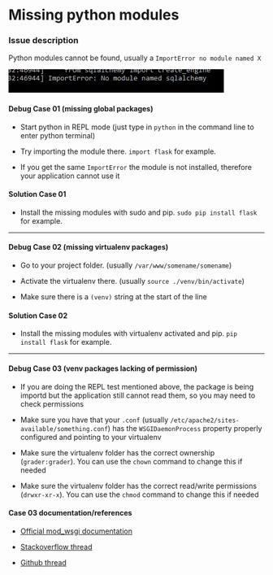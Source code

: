 # Missing python modules


### Issue description

Python modules cannot be found, usually a `ImportError no module named X`

![First folder](./images/importError.jpg)


#### Debug Case 01 (missing global packages)

* Start python in REPL mode (just type in `python` in the command line to enter python terminal)

* Try importing the module there. `import flask` for example.

* If you get the same `ImportError` the module is not installed, therefore your application cannot use it


#### Solution Case 01

* Install the missing modules with sudo and pip. `sudo pip install flask` for example.


---


#### Debug Case 02 (missing virtualenv packages)

* Go to your project folder. (usually `/var/www/somename/somename`)

* Activate the virtualenv there. (usually `source ./venv/bin/activate`)

* Make sure there is a `(venv)` string at the start of the line


#### Solution Case 02

* Install the missing modules with virtualenv activated and pip. `pip install flask` for example.


---


#### Debug Case 03 (venv packages lacking of permission)

* If you are doing the REPL test mentioned above, the package is being importd but the application still cannot read them, so you may need to check permissions

* Make sure you have that your `.conf` (usually `/etc/apache2/sites-available/something.conf`) has the `WSGIDaemonProcess` property properly configured and pointing to your virtualenv

* Make sure the virtualenv folder has the correct ownership (`grader:grader`). You can use the `chown` command to change this if needed

* Make sure the virtualenv folder has the correct read/write permissions (`drwxr-xr-x`). You can use the `chmod` command to change this if needed


#### Case 03 documentation/references

* [Official mod_wsgi documentation](https://modwsgi.readthedocs.io/en/develop/user-guides/virtual-environments.html)

* [Stackoverflow thread](https://stackoverflow.com/questions/42661771/how-to-get-mod-wsgi-to-pick-up-my-virtualenv)

* [Github thread](https://github.com/twoscoops/django-twoscoops-project/issues/60)
